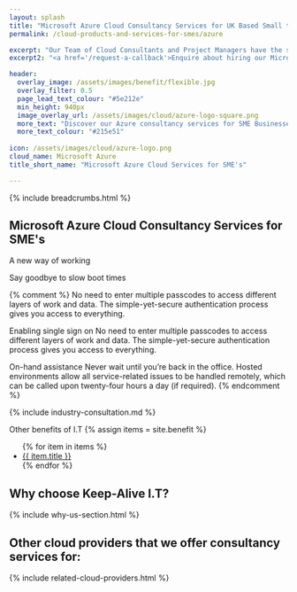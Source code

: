 ```yaml
---
layout: splash 
title: "Microsoft Azure Cloud Consultancy Services for UK Based Small to Medium-sized Enterprise Businesses (SMEs)"
permalink: /cloud-products-and-services-for-smes/azure

excerpt: "Our Team of Cloud Consultants and Project Managers have the specialist skills required to Architect, Develop, Deploy, and Manage complex I.T workloads on Microsoft Azure Cloud infrastructure."
excerpt2: "<a href='/request-a-callback'>Enquire about hiring our Microsoft Azure Cloud expertise today</a>, and your SME business could soon be on its way to utilising the benefits associated with Cloud hosted workloads."

header:
  overlay_image: /assets/images/benefit/flexible.jpg
  overlay_filter: 0.5 
  page_lead_text_colour: "#5e212e"
  min_height: 940px
  image_overlay_url: /assets/images/cloud/azure-logo-square.png 
  more_text: "Discover our Azure consultancy services for SME Businesses"
  more_text_colour: "#215e51"
  
icon: /assets/images/cloud/azure-logo.png
cloud_name: Microsoft Azure
title_short_name: "Microsoft Azure Cloud Services for SME's"

---
```


{% include breadcrumbs.html %}

## <i class="fas fa-cloud page-title-icon" aria-hidden="true"></i> Microsoft Azure Cloud Consultancy Services for SME's


A new way of working 


Say goodbye to slow boot times

{% comment %}
No need to enter multiple passcodes to access different layers of work and data. The simple-yet-secure authentication process gives you access to everything.


Enabling single sign on
No need to enter multiple passcodes to access different layers of work and data. The simple-yet-secure authentication process gives you access to everything.

On-hand assistance
Never wait until you’re back in the office. Hosted environments allow all service-related issues to be handled remotely, which can be called upon twenty-four hours a day (if required).
{% endcomment %}

{% include industry-consultation.md %}


Other benefits of I.T
{% assign items = site.benefit %}
<ul class="">
    {% for item in items %}
        <li><a href="{{ item.url }}">{{ item.title }}</a></li>
    {% endfor %}
</ul>

## Why choose Keep-Alive I.T?
{% include why-us-section.html %}

## Other cloud providers that we offer consultancy services for:
{% include related-cloud-providers.html %}